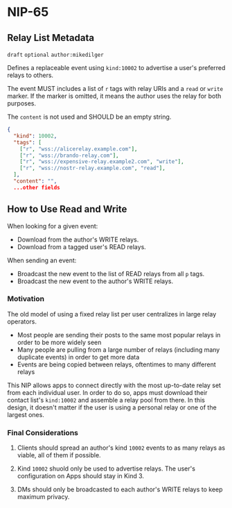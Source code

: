 NIP-65
======

Relay List Metadata
-------------------

`draft` `optional` `author:mikedilger`

Defines a replaceable event using `kind:10002` to advertise a user's preferred relays to others. 

The event MUST includes a list of `r` tags with relay URIs and a `read` or `write` marker. If the marker is omitted, it means the author uses the relay for both purposes.

The `content` is not used and SHOULD be an empty string.

```json
{
  "kind": 10002,
  "tags": [
    ["r", "wss://alicerelay.example.com"],
    ["r", "wss://brando-relay.com"],
    ["r", "wss://expensive-relay.example2.com", "write"],
    ["r", "wss://nostr-relay.example.com", "read"],
  ],
  "content": "",
  ...other fields
```

## How to Use Read and Write

When looking for a given event: 

- Download from the author's WRITE relays. 
- Download from a tagged user's READ relays. 

When sending an event: 

- Broadcast the new event to the list of READ relays from all `p` tags. 
- Broadcast the new event to the author's WRITE relays.

### Motivation

The old model of using a fixed relay list per user centralizes in large relay operators. 

  - Most people are sending their posts to the same most popular relays in order to be more widely seen
  - Many people are pulling from a large number of relays (including many duplicate events) in order to get more data
  - Events are being copied between relays, oftentimes to many different relays
  
This NIP allows apps to connect directly with the most up-to-date relay set from each individual user. In order to do so, apps must download their contact list's `kind:10002` and assemble a relay pool from there. In this design, it doesn't matter if the user is using a personal relay or one of the largest ones. 

### Final Considerations

1. Clients should spread an author's kind `10002` events to as many relays as viable, all of them if possible. 

2. Kind `10002` shuold only be used to advertise relays. The user's configuration on Apps should stay in Kind 3.

3. DMs should only be broadcasted to each author's WRITE relays to keep maximum privacy. 
